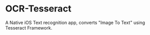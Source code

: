 # OCR-Tesseract
A Native iOS Text recognition app, converts "Image To Text" using Tesseract Framework.
